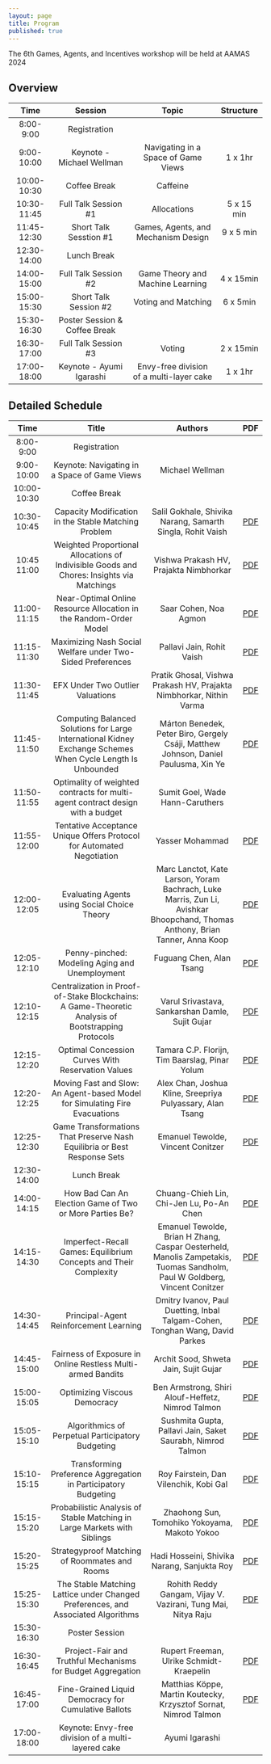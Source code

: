 ```yaml
---
layout: page
title: Program
published: true
---
```


The 6th Games, Agents, and Incentives workshop will be held at AAMAS 2024

<!--
## Accepted Papers - Full Presentation
<b>How Bad Can An Election Game of Two or More Parties Be?</b> Chuang-Chieh Lin, Chi-Jen Lu, Po-An Chen<br><br>
<b>Imperfect-Recall Games: Equilibrium Concepts and Their Complexity</b> Emanuel Tewolde, Brian H Zhang, Caspar Oesterheld, Manolis Zampetakis, Tuomas Sandholm, Paul W Goldberg, Vincent Conitzer<br><br>
<b>Capacity Modification in the Stable Matching Problem</b> Salil Gokhale, Shivika Narang, Samarth Singla, Rohit Vaish<br><br>
<b>Near-Optimal Online Resource Allocation in the Random-Order Model</b> Saar Cohen, Noa Agmon<br><br>
<b>Principal-Agent Reinforcement Learning</b> Dmitry Ivanov, Paul Duetting, Inbal Talgam-Cohen, Tonghan Wang, David Parkes<br><br>
<b>Project-Fair and Truthful Mechanisms for Budget Aggregation</b> Rupert Freeman, Ulrike Schmidt-Kraepelin<br><br>
<b>Weighted Proportional Allocations of Indivisible Goods and Chores: Insights via Matchings</b> Vishwa Prakash HV, Prajakta Nimbhorkar<br><br>
<b>Maximizing Nash Social Welfare under Two-Sided Preferences</b> Pallavi Jain, Rohit Vaish<br><br>
<b>Fine-Grained Liquid Democracy for Cumulative Ballots</b> Matthias Köppe, Martin Koutecky, Krzysztof Sornat, Nimrod Talmon<br><br>
<b>Fairness of Exposure in Online Restless Multi-armed Bandits</b> Archit Sood, Shweta Jain, Sujit Gujar<br><br>
<b>EFX Under Two Outlier Valuations</b> Pratik Ghosal, Vishwa Prakash HV, Prajakta Nimbhorkar, Nithin Varma<br><br>

## Accepted Papers - Short Presentation
<b>Evaluating Agents using Social Choice Theory</b> Marc Lanctot, Kate Larson, Yoram Bachrach, Luke Marris, Zun Li, Avishkar Bhoopchand, Thomas Anthony, Brian Tanner, Anna Koop<br><br>
<b>Transforming Preference Aggregation in Participatory Budgeting</b> Roy Fairstein, Dan Vilenchik, Kobi Gal<br><br>
<b>Game Transformations That Preserve Nash Equilibria or Best Response Sets</b> Emanuel Tewolde, Vincent Conitzer<br><br>
<b>Optimizing Viscous Democracy</b> Ben Armstrong, Shiri Alouf-Heffetz, Nimrod Talmon<br><br>
<b>Probabilistic Analysis of Stable Matching in Large Markets with Siblings</b> Zhaohong Sun, Tomohiko Yokoyama, Makoto Yokoo<br><br>
<b>Strategyproof Matching of Roommates and Rooms</b> Hadi Hosseini, Shivika Narang, Sanjukta Roy<br><br>
<b>Optimality of weighted contracts for multi-agent contract design with a budget</b> Sumit Goel, Wade Hann-Caruthers<br><br>
<b>Penny-pinched: An Agent-based Model of Aging and Unemployment</b> Alan Tsang, Fuguang Chen<br><br>
<b>Tentative Acceptance Unique Offers Protocol for Automated Negotiation</b> Yasser Mohammad<br><br>
<b>Algorithmics of Perpetual Participatory Budgeting</b> Sushmita Gupta, Pallavi Jain, Saket Saurabh, Nimrod Talmon<br><br>
<b>Computing Balanced Solutions for Large International Kidney Exchange Schemes When Cycle Length Is Unbounded</b> Márton Benedek, Peter Biro, Gergely Csáji, Matthew Johnson, Daniel Paulusma, Xin Ye<br><br>
<b>Optimal Concession Curves With Reservation Values</b> Tamara C.P. Florijn, Tim Baarslag, Pinar Yolum<br><br>
<b>Moving Fast and Slow: An Agent-based Model for Simulating Fire Evacuations</b> Alex Chan, Sreepriya Pulyassary, Alan Tsang<br><br>
<b>The Stable Matching Lattice under Changed Preferences, and Associated Algorithms</b> Rohith Reddy Gangam, Vijay V. Vazirani, Tung Mai, Nitya Raju<br><br>
<b>Centralization in Proof-of-Stake Blockchains: A Game-Theoretic Analysis of Bootstrapping Protocols</b> Varul Srivastava, Sankarshan Damle, Sujit Gujar<br><br>
-->

## Overview

| Time | Session | Topic | Structure |
|:----------:|:-------------:|:------:|:------:|
|8:00-9:00| Registration | | |
|9:00-10:00| Keynote - Michael Wellman | Navigating in a Space of Game Views | 1 x 1hr|
|10:00-10:30| Coffee Break | Caffeine | |
|10:30-11:45 | Full Talk Session #1| Allocations | 5 x 15 min|
|11:45-12:30 | Short Talk Sesstion #1 | Games, Agents, and Mechanism Design| 9 x 5 min|
|12:30-14:00 | Lunch Break | | |
|14:00-15:00 | Full Talk Session #2| Game Theory and Machine Learning| 4 x 15min|
|15:00-15:30 | Short Talk Session #2| Voting and Matching| 6 x 5min |
|15:30-16:30 | Poster Session & Coffee Break| | |
|16:30-17:00 | Full Talk Session #3| Voting |2 x 15min |
|17:00-18:00 | Keynote - Ayumi Igarashi| Envy-free division of a multi-layer cake| 1 x 1hr|


## Detailed Schedule

| Time | Title | Authors | PDF |
|:----------:|:-------------:|:------:|:------:|
|8:00-9:00|	Registration	
|9:00-10:00|	Keynote: Navigating in a Space of Game Views	|Michael Wellman| |
|10:00-10:30|	Coffee Break	
|10:30-10:45| Capacity Modification in the Stable Matching Problem|Salil Gokhale, Shivika Narang, Samarth Singla, Rohit Vaish| [PDF](https://drive.google.com/file/d/1KwpAqwN1O_UKL0uoNGw7LwA1i5a5bRHm/view?usp=drive_link)|
|10:45	11:00	| Weighted Proportional Allocations of Indivisible Goods and Chores: Insights via Matchings	| Vishwa Prakash HV, Prajakta Nimbhorkar |[PDF](https://drive.google.com/file/d/1ogcgjXszo875-_PlDYMgbMiVHAuDSLBc/view?usp=drive_link) |
|11:00-11:15|	Near-Optimal Online Resource Allocation in the Random-Order Model	| Saar Cohen, Noa Agmon|[PDF](https://drive.google.com/file/d/1IdfNKso8An-bNccAIj_PdiVtiXNjGKKQ/view?usp=drive_link) |	
|11:15-11:30 | Maximizing Nash Social Welfare under Two-Sided Preferences | Pallavi Jain, Rohit Vaish |[PDF](https://drive.google.com/file/d/1NnSe3j5VMyCwntfUCS1bYug0zRd2ON0J/view?usp=drive_link)  |	
|11:30-11:45	| EFX Under Two Outlier Valuations | Pratik Ghosal, Vishwa Prakash HV, Prajakta Nimbhorkar, Nithin Varma |[PDF](https://drive.google.com/file/d/1ItwhjaWt8LONE-UOCXJrcaGsbGk6fT0x/view?usp=drive_link)  |
|11:45-11:50|	Computing Balanced Solutions for Large International Kidney Exchange Schemes When Cycle Length Is Unbounded	| Márton Benedek, Peter Biro, Gergely Csáji, Matthew Johnson, Daniel Paulusma, Xin Ye| [PDF](https://drive.google.com/file/d/1X2TVQdBAdEjD9UiZA9IlHNPglTiQ4Gff/view?usp=drive_link) |
|11:50-11:55|	Optimality of weighted contracts for multi-agent contract design with a budget | Sumit Goel, Wade Hann-Caruthers | |
|11:55-12:00|	Tentative Acceptance Unique Offers Protocol for Automated Negotiation	| Yasser Mohammad|[PDF](https://drive.google.com/file/d/1X6CvJ5q6iDiScVquN6UXf_ynHaG6CGaT/view?usp=drive_link) |
|12:00-12:05|	Evaluating Agents using Social Choice Theory|	Marc Lanctot, Kate Larson, Yoram Bachrach, Luke Marris, Zun Li, Avishkar Bhoopchand, Thomas Anthony, Brian Tanner, Anna Koop|[PDF](https://drive.google.com/file/d/15c89H76tqt82dZljOSfisKIHkFG3SPzh/view?usp=drive_link) |
|12:05-12:10	|Penny-pinched: Modeling Aging and Unemployment	|Fuguang Chen, Alan Tsang|[PDF](https://drive.google.com/file/d/1mE9mBFIYNHTZBaYSGJQewYq-54PU02dF/view?usp=drive_link) |
|12:10-12:15|	Centralization in Proof-of-Stake Blockchains: A Game-Theoretic Analysis of Bootstrapping Protocols	|Varul Srivastava, Sankarshan Damle, Sujit Gujar|[PDF](https://drive.google.com/file/d/1jyGzZzU4rzOhaQ19J8ntR-hogOze_DuU/view?usp=drive_link) |
|12:15-12:20|	Optimal Concession Curves With Reservation Values	|Tamara C.P. Florijn, Tim Baarslag, Pinar Yolum|[PDF](https://drive.google.com/file/d/1ZlvfuDFSNKqanNBAtmK14fGgKnJKL289/view?usp=drive_link) |
|12:20-12:25|	Moving Fast and Slow: An Agent-based Model for Simulating Fire Evacuations|Alex Chan, Joshua Kline, Sreepriya Pulyassary, Alan Tsang|[PDF](https://drive.google.com/file/d/1329rZUKSHN6bKA6FF4nzZWl8iSBIfkRA/view?usp=drive_link) |
|12:25-12:30|	Game Transformations That Preserve Nash Equilibria or Best Response Sets|	Emanuel Tewolde, Vincent Conitzer|[PDF](https://drive.google.com/file/d/1J7inpK8mPxnMHAKeKKnsSV1VrykNWtBG/view?usp=drive_link) |
|12:30-14:00| Lunch Break| | |
|14:00-14:15|	How Bad Can An Election Game of Two or More Parties Be?	|Chuang-Chieh Lin, Chi-Jen Lu, Po-An Chen|[PDF](https://drive.google.com/file/d/1a1Ztqei4ju8wrusVxI7gDPN5dxDSXp29/view?usp=drive_link) |
|14:15-14:30	|Imperfect-Recall Games: Equilibrium Concepts and Their Complexity	|Emanuel Tewolde, Brian H Zhang, Caspar Oesterheld, Manolis Zampetakis, Tuomas Sandholm, Paul W Goldberg, Vincent Conitzer|[PDF](https://drive.google.com/file/d/1oDHg9jFsLh18j_Av6GsZ-_tX7UHpGCf4/view?usp=drive_link) |
|14:30-14:45|	Principal-Agent Reinforcement Learning|	Dmitry Ivanov, Paul Duetting, Inbal Talgam-Cohen, Tonghan Wang, David Parkes|[PDF](https://drive.google.com/file/d/1PMmEwrM0Ft6vAy-np14k94WQmc-uHOyu/view?usp=drive_link) |
|14:45-15:00|	Fairness of Exposure in Online Restless Multi-armed Bandits	|Archit Sood, Shweta Jain, Sujit Gujar|[PDF](https://drive.google.com/file/d/1RUQkFUSaeRLS4ChLNFqWNBg-9BAsUptk/view?usp=drive_link) |
|15:00-15:05|	Optimizing Viscous Democracy|	Ben Armstrong, Shiri Alouf-Heffetz, Nimrod Talmon|[PDF](https://drive.google.com/file/d/13nQ0HOePRep0dD41f3EI-ktXET6wrac9/view?usp=drive_link) |
|15:05-15:10|	Algorithmics of Perpetual Participatory Budgeting	|Sushmita Gupta, Pallavi Jain, Saket Saurabh, Nimrod Talmon|[PDF](https://drive.google.com/file/d/1sMzdCTnJjpMQOt5iGtLZlRwo0SHwe3xV/view?usp=drive_link) |
|15:10-15:15|	Transforming Preference Aggregation in Participatory Budgeting|	Roy Fairstein, Dan Vilenchik, Kobi Gal|[PDF](https://drive.google.com/file/d/1XMU4cUKfS_rCPSw-LGANrywGaLdpF0J8/view?usp=drive_link) |
|15:15-15:20|	Probabilistic Analysis of Stable Matching in Large Markets with Siblings|	Zhaohong Sun, Tomohiko Yokoyama, Makoto Yokoo|[PDF](https://drive.google.com/file/d/1IyA-ExeM9wKuSOykyXTqBgDh2h6iBmEX/view?usp=drive_link) |
|15:20-15:25|	Strategyproof Matching of Roommates and Rooms|	Hadi Hosseini, Shivika Narang, Sanjukta Roy|[PDF](https://drive.google.com/file/d/10O_2e64taGnGa7l1vYHgdqaPvMGwZSIv/view?usp=drive_link) |
|15:25-15:30|	The Stable Matching Lattice under Changed Preferences, and Associated Algorithms|	Rohith Reddy Gangam, Vijay V. Vazirani, Tung Mai, Nitya Raju|[PDF](https://drive.google.com/file/d/1Bv-X9lQ5ePydeBkd7xs21_zxqctgmET_/view?usp=drive_link) |
|15:30-16:30| Poster Session| | | |
|16:30-16:45|	Project-Fair and Truthful Mechanisms for Budget Aggregation|	Rupert Freeman, Ulrike Schmidt-Kraepelin|[PDF](https://drive.google.com/file/d/1spAtfxLcYx5611AH2Z45n9q_cofiSvgC/view?usp=drive_link) |
|16:45-17:00|	Fine-Grained Liquid Democracy for Cumulative Ballots|	Matthias Köppe, Martin Koutecky, Krzysztof Sornat, Nimrod Talmon|[PDF](https://drive.google.com/file/d/1MA9YO6sGqzMokFZnMohPY7YYI4sgdlcN/view?usp=drive_link) |
|17:00-18:00|	Keynote: Envy-free division of a multi-layered cake	|Ayumi Igarashi| |


